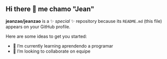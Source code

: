 ## Hi there 👋 me chamo "Jean"


**jeanzao/jeanzao** is a ✨ _special_ ✨ repository because its `README.md` (this file) appears on your GitHub profile.

Here are some ideas to get you started:

- 🌱 I’m currently learning aprendendo a programar
- 👯 I’m looking to collaborate on equipe

